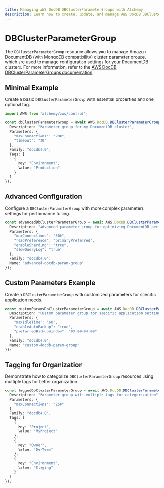 ```yaml
---
title: Managing AWS DocDB DBClusterParameterGroups with Alchemy
description: Learn how to create, update, and manage AWS DocDB DBClusterParameterGroups using Alchemy Cloud Control.
---
```


# DBClusterParameterGroup

The `DBClusterParameterGroup` resource allows you to manage Amazon DocumentDB (with MongoDB compatibility) cluster parameter groups, which are used to manage configuration settings for your DocumentDB clusters. For more information, refer to the [AWS DocDB DBClusterParameterGroups documentation](https://docs.aws.amazon.com/docdb/latest/userguide/).

## Minimal Example

Create a basic `DBClusterParameterGroup` with essential properties and one optional tag.

```ts
import AWS from "alchemy/aws/control";

const dbClusterParameterGroup = await AWS.DocDB.DBClusterParameterGroup("myDbClusterParamGroup", {
  Description: "Parameter group for my DocumentDB cluster",
  Parameters: {
    "maxConnections": "200",
    "timeout": "30"
  },
  Family: "docdb4.0",
  Tags: [
    {
      Key: "Environment",
      Value: "Production"
    }
  ]
});
```

## Advanced Configuration

Configure a `DBClusterParameterGroup` with more complex parameters settings for performance tuning.

```ts
const advancedDbClusterParameterGroup = await AWS.DocDB.DBClusterParameterGroup("advancedDbClusterParamGroup", {
  Description: "Advanced parameter group for optimizing DocumentDB performance",
  Parameters: {
    "maxConnections": "300",
    "readPreference": "primaryPreferred",
    "enableSharding": "true",
    "slowQueryLog": "true"
  },
  Family: "docdb4.0",
  Name: "advanced-docdb-param-group"
});
```

## Custom Parameters Example

Create a `DBClusterParameterGroup` with customized parameters for specific application needs.

```ts
const customParamsDbClusterParameterGroup = await AWS.DocDB.DBClusterParameterGroup("customParamsDbClusterParamGroup", {
  Description: "Custom parameter group for specific application settings",
  Parameters: {
    "maxIdleTime": "60",
    "enableAutoBackup": "true",
    "preferredBackupWindow": "03:00-04:00"
  },
  Family: "docdb4.0",
  Name: "custom-docdb-param-group"
});
```

## Tagging for Organization

Demonstrate how to categorize `DBClusterParameterGroup` resources using multiple tags for better organization.

```ts
const taggedDbClusterParameterGroup = await AWS.DocDB.DBClusterParameterGroup("taggedDbClusterParamGroup", {
  Description: "Parameter group with multiple tags for categorization",
  Parameters: {
    "maxConnections": "250"
  },
  Family: "docdb4.0",
  Tags: [
    {
      Key: "Project",
      Value: "MyProject"
    },
    {
      Key: "Owner",
      Value: "DevTeam"
    },
    {
      Key: "Environment",
      Value: "Staging"
    }
  ]
});
```